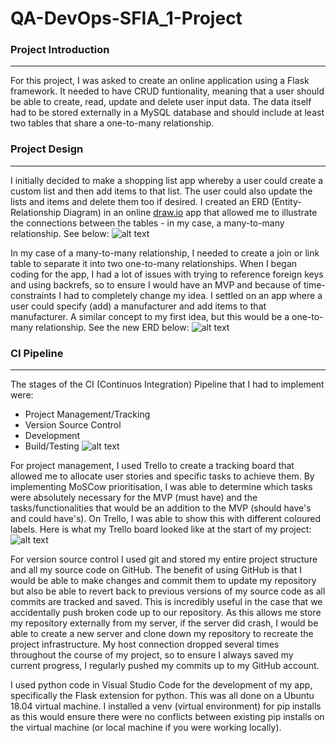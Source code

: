 # QA-DevOps-SFIA_1-Project

### Project Introduction
---
For this project, I was asked to create an online application using a Flask framework. It needed to have CRUD funtionality, meaning that a user should be able to create, read, update and delete user input data. The data itself had to be stored externally in a MySQL database and should include at least two tables that share a one-to-many relationship.

### Project Design
---
I initially decided to make a shopping list app whereby a user could create a custom list and then add items to that list. The user could also update the lists and items and delete them too if desired. I created an ERD (Entity-Relationship Diagram) in an online [draw.io](https://app.diagrams.net/) app that allowed me to illustrate the connections between the tables - in my case, a many-to-many relationship. See below:
![alt text](image.jpg)

In my case of a many-to-many relationship, I needed to create a join or link table to separate it into two one-to-many relationships. When I began coding for the app, I had a lot of issues with trying to reference foreign keys and using backrefs, so to ensure I would have an MVP and because of time-constraints I had to completely change my idea. I settled on an app where a user could specify (add) a manufacturer and add items to that manufacturer. A similar concept to my first idea, but this would be a one-to-many relationship. See the new ERD below:
![alt text](image.jpg)

### CI Pipeline
---
The stages of the CI (Continuos Integration) Pipeline that I had to implement were:
* Project Management/Tracking
* Version Source Control
* Development
* Build/Testing
![alt text](image.jpg)

For project management, I used Trello to create a tracking board that allowed me to allocate user stories and specific tasks to achieve them. By implementing MoSCow prioritisation, I was able to determine which tasks were absolutely necessary for the MVP (must have) and the tasks/functionalities that would be an addition to the MVP (should have's and could have's). On Trello, I was able to show this with different coloured labels. Here is what my Trello board looked like at the start of my project:
![alt text](image.jpg)

For version source control I used git and stored my entire project structure and all my source code on GitHub. The benefit of using GitHub is that I would be able to make changes and commit them to update my repository but also be able to revert back to previous versions of my source code as all commits are tracked and saved. This is incredibly useful in the case that we accidentally push broken code up to our repository. As this allows me store my repository externally from my server, if the server did crash, I would be able to create a new server and clone down my repository to recreate the project infrastructure. My host connection dropped several times throughout the course of my project, so to ensure I always saved my current progress, I regularly pushed my commits up to my GitHub account.

I used python code in Visual Studio Code for the development of my app, specifically the Flask extension for python. This was all done on a Ubuntu 18.04 virtual machine. I installed a venv (virtual environment) for pip installs as this would ensure there were no conflicts between existing pip installs on the virtual machine (or local machine if you were working locally).
